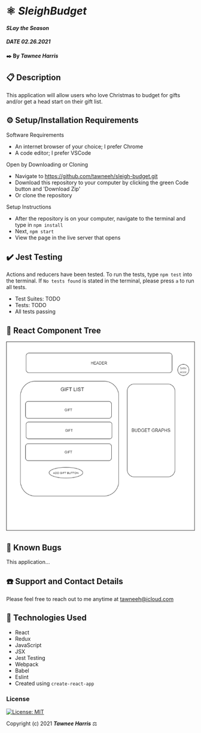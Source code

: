 # ⚛️ _SleighBudget_

#### _SLay the Season_
#### _DATE 02.26.2021_

#### ✒️ By _**Tawnee Harris**_

## 📋 Description

This application will allow users who love Christmas to  budget for gifts and/or get a head start on their gift list. 

## ⚙️ Setup/Installation Requirements 

Software Requirements
* An internet browser of your choice; I prefer Chrome
* A code editor; I prefer VSCode

Open by Downloading or Cloning
* Navigate to <https://github.com/tawneeh/sleigh-budget.git>
* Download this repository to your computer by clicking the green Code button and 'Download Zip'
* Or clone the repository

Setup Instructions 
* After the repository is on your computer, navigate to the terminal and type in `npm install`
* Next, `npm start`
* View the page in the live server that opens

## ✔️ Jest Testing

Actions and reducers have been tested. To run the tests, type `npm test` into the terminal. If `No tests found` is stated in the terminal, please press `a` to run all tests.

* Test Suites: TODO
* Tests: TODO
* All tests passing

## 🌳 React Component Tree

<img style="width: 30% height: 30%" src="./read-me-assets/SleighBudget.png">

## 🐜 Known Bugs

This application...

## ☎️ Support and Contact Details

Please feel free to reach out to me anytime at <tawneeh@icloud.com>

## 💾 Technologies Used

* React
* Redux
* JavaScript
* JSX
* Jest Testing
* Webpack
* Babel
* Eslint
* Created using `create-react-app`

### License

[![License: MIT](https://img.shields.io/badge/License-MIT-yellow.svg)](https://opensource.org/licenses/MIT)

Copyright (c) 2021 **_Tawnee Harris_** ⚖️